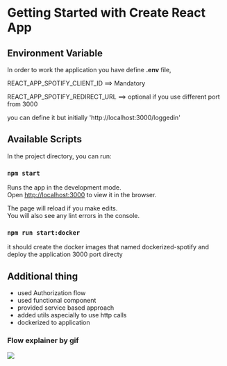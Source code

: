 # Getting Started with Create React App
## Environment Variable 

In order to work the application you have define **.env** file,

REACT_APP_SPOTIFY_CLIENT_ID ==> Mandatory

REACT_APP_SPOTIFY_REDIRECT_URL ==> optional if you use different port from 3000 

you can define it but initially 'http://localhost:3000/loggedin'

## Available Scripts

In the project directory, you can run:

### `npm start`

Runs the app in the development mode.\
Open [http://localhost:3000](http://localhost:3000) to view it in the browser.

The page will reload if you make edits.\
You will also see any lint errors in the console.

### `npm run start:docker`

it should create the docker images that named dockerized-spotify and deploy the application 3000 port directy
## Additional thing

* used Authorization flow
* used functional component
* provided service based approach
* added utils aspecially to use http calls
* dockerized to application
### Flow explainer by gif


![](./screen-capture.gif)